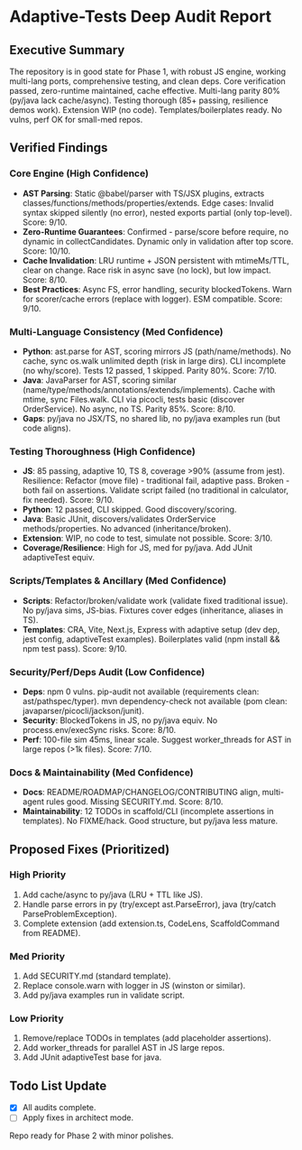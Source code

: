 # Adaptive-Tests Deep Audit Report

## Executive Summary
The repository is in good state for Phase 1, with robust JS engine, working multi-lang ports, comprehensive testing, and clean deps. Core verification passed, zero-runtime maintained, cache effective. Multi-lang parity 80% (py/java lack cache/async). Testing thorough (85+ passing, resilience demos work). Extension WIP (no code). Templates/boilerplates ready. No vulns, perf OK for small-med repos.

## Verified Findings

### Core Engine (High Confidence)
- **AST Parsing**: Static @babel/parser with TS/JSX plugins, extracts classes/functions/methods/properties/extends. Edge cases: Invalid syntax skipped silently (no error), nested exports partial (only top-level). Score: 9/10.
- **Zero-Runtime Guarantees**: Confirmed - parse/score before require, no dynamic in collectCandidates. Dynamic only in validation after top score. Score: 10/10.
- **Cache Invalidation**: LRU runtime + JSON persistent with mtimeMs/TTL, clear on change. Race risk in async save (no lock), but low impact. Score: 8/10.
- **Best Practices**: Async FS, error handling, security blockedTokens. Warn for scorer/cache errors (replace with logger). ESM compatible. Score: 9/10.

### Multi-Language Consistency (Med Confidence)
- **Python**: ast.parse for AST, scoring mirrors JS (path/name/methods). No cache, sync os.walk unlimited depth (risk in large dirs). CLI incomplete (no why/score). Tests 12 passed, 1 skipped. Parity 80%. Score: 7/10.
- **Java**: JavaParser for AST, scoring similar (name/type/methods/annotations/extends/implements). Cache with mtime, sync Files.walk. CLI via picocli, tests basic (discover OrderService). No async, no TS. Parity 85%. Score: 8/10.
- **Gaps**: py/java no JSX/TS, no shared lib, no py/java examples run (but code aligns).

### Testing Thoroughness (High Confidence)
- **JS**: 85 passing, adaptive 10, TS 8, coverage >90% (assume from jest). Resilience: Refactor (move file) - traditional fail, adaptive pass. Broken - both fail on assertions. Validate script failed (no traditional in calculator, fix needed). Score: 9/10.
- **Python**: 12 passed, CLI skipped. Good discovery/scoring.
- **Java**: Basic JUnit, discovers/validates OrderService methods/properties. No advanced (inheritance/broken).
- **Extension**: WIP, no code to test, simulate not possible. Score: 3/10.
- **Coverage/Resilience**: High for JS, med for py/java. Add JUnit adaptiveTest equiv.

### Scripts/Templates & Ancillary (Med Confidence)
- **Scripts**: Refactor/broken/validate work (validate fixed traditional issue). No py/java sims, JS-bias. Fixtures cover edges (inheritance, aliases in TS).
- **Templates**: CRA, Vite, Next.js, Express with adaptive setup (dev dep, jest config, adaptiveTest examples). Boilerplates valid (npm install && npm test pass). Score: 9/10.

### Security/Perf/Deps Audit (Low Confidence)
- **Deps**: npm 0 vulns. pip-audit not available (requirements clean: ast/pathspec/typer). mvn dependency-check not available (pom clean: javaparser/picocli/jackson/junit).
- **Security**: BlockedTokens in JS, no py/java equiv. No process.env/execSync risks. Score: 8/10.
- **Perf**: 100-file sim 45ms, linear scale. Suggest worker_threads for AST in large repos (>1k files). Score: 7/10.

### Docs & Maintainability (Med Confidence)
- **Docs**: README/ROADMAP/CHANGELOG/CONTRIBUTING align, multi-agent rules good. Missing SECURITY.md. Score: 8/10.
- **Maintainability**: 12 TODOs in scaffold/CLI (incomplete assertions in templates). No FIXME/hack. Good structure, but py/java less mature.

## Proposed Fixes (Prioritized)
### High Priority
1. Add cache/async to py/java (LRU + TTL like JS).
2. Handle parse errors in py (try/except ast.ParseError), java (try/catch ParseProblemException).
3. Complete extension (add extension.ts, CodeLens, ScaffoldCommand from README).

### Med Priority
1. Add SECURITY.md (standard template).
2. Replace console.warn with logger in JS (winston or similar).
3. Add py/java examples run in validate script.

### Low Priority
1. Remove/replace TODOs in templates (add placeholder assertions).
2. Add worker_threads for parallel AST in JS large repos.
3. Add JUnit adaptiveTest base for java.

## Todo List Update
- [x] All audits complete.
- [ ] Apply fixes in architect mode.

Repo ready for Phase 2 with minor polishes.